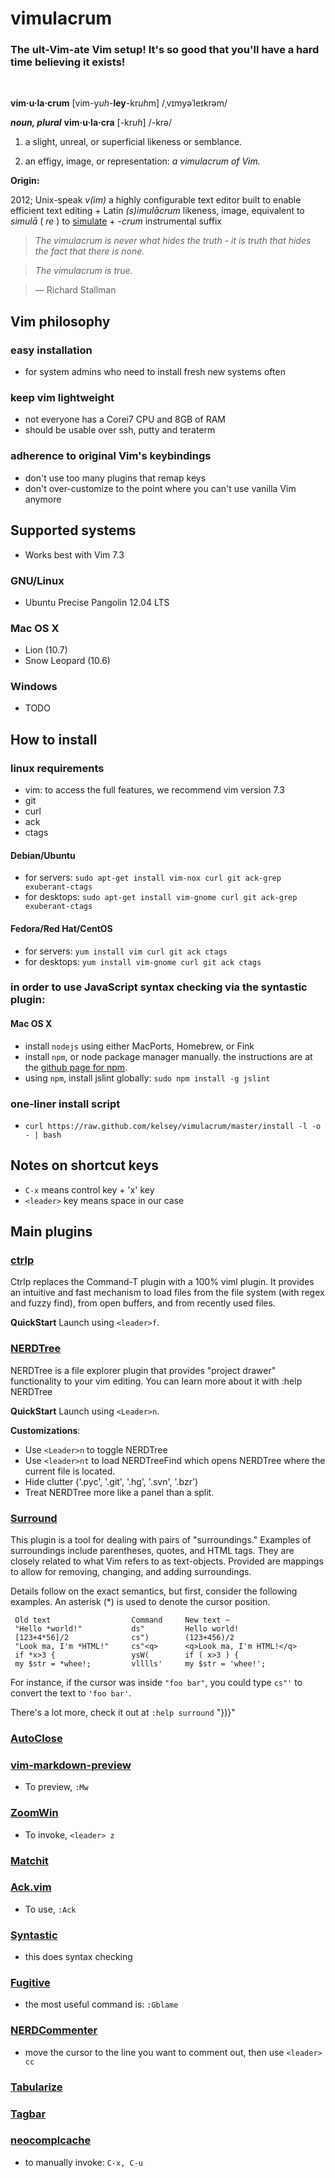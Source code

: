 vimulacrum
==========

### The ult-Vim-ate Vim setup! It's so good that you'll have a hard time believing it exists!
&nbsp;

**vim·u·la·crum** [vim-y*uh*-**ley**-kr*uh*m] /ˌvɪmyəˈleɪkrəm/

***noun, plural*** **vim·u·la·cra** [-kr*uh*] /-krə/

1. a slight, unreal, or superficial likeness or semblance.

2. an effigy, image, or representation: *a vimulacrum of Vim.*

**Origin:**

2012; Unix-speak *v(im)* a highly configurable text editor built to enable efficient text editing +
Latin *(s)imulācrum* likeness, image, equivalent to *simulā* ( *re* ) to <u>simulate</u> + -*crum* instrumental suffix

> *The vimulacrum is never what hides the truth - it is truth that hides the fact that there is none.*

> *The vimulacrum is true.*

> &mdash; Richard Stallman

## Vim philosophy

### easy installation
- for system admins who need to install fresh new systems often

### keep vim lightweight
- not everyone has a Corei7 CPU and 8GB of RAM
- should be usable over ssh, putty and teraterm

### adherence to original Vim's keybindings
- don't use too many plugins that remap keys
- don't over-customize to the point where you can't use vanilla Vim anymore

## Supported systems
- Works best with Vim 7.3

### GNU/Linux
 - Ubuntu Precise Pangolin 12.04 LTS

### Mac OS X
 - Lion (10.7)
 - Snow Leopard (10.6)

### Windows
 - TODO

## How to install

### linux requirements
 - vim: to access the full features, we recommend vim version 7.3
 - git
 - curl
 - ack
 - ctags

#### Debian/Ubuntu
- for servers: `sudo apt-get install vim-nox curl git ack-grep exuberant-ctags`
- for desktops: `sudo apt-get install vim-gnome curl git ack-grep exuberant-ctags`

#### Fedora/Red Hat/CentOS
- for servers: `yum install vim curl git ack ctags`
- for desktops: `yum install vim-gnome curl git ack ctags`

### in order to use JavaScript syntax checking via the syntastic plugin:

#### Mac OS X
- install `nodejs` using either MacPorts, Homebrew, or Fink
- install `npm`, or node package manager manually. the instructions are at the [github page for npm](https://github.com/isaacs/npm).
- using `npm`, install jslint globally:
`sudo npm install -g jslint`

### one-liner install script
- `curl https://raw.github.com/kelsey/vimulacrum/master/install -l -o - | bash`

## Notes on shortcut keys
- `C-x` means control key + 'x' key
- `<leader>` key means space in our case

## Main plugins

### [ctrlp]
Ctrlp replaces the Command-T plugin with a 100% viml plugin. It provides an intuitive and fast mechanism to load files from the file system (with regex and fuzzy find), from open buffers, and from recently used files. 

**QuickStart** Launch using `<leader>f`.

### [NERDTree]

NERDTree is a file explorer plugin that provides "project drawer"
functionality to your vim editing.  You can learn more about it with
:help NERDTree

**QuickStart** Launch using `<Leader>n`.

**Customizations**: 

* Use `<Leader>n` to toggle NERDTree
* Use `<leader>nt` to load NERDTreeFind which opens NERDTree where the current file is located.
* Hide clutter ('\.pyc', '\.git', '\.hg', '\.svn', '\.bzr')
* Treat NERDTree more like a panel than a split.

### [Surround]

This plugin is a tool for dealing with pairs of "surroundings."  Examples
of surroundings include parentheses, quotes, and HTML tags.  They are
closely related to what Vim refers to as text-objects.  Provided
are mappings to allow for removing, changing, and adding surroundings.

Details follow on the exact semantics, but first, consider the following
examples.  An asterisk (*) is used to denote the cursor position.

     Old text                  Command     New text ~
     "Hello *world!"           ds"         Hello world!
     [123+4*56]/2              cs")        (123+456)/2
     "Look ma, I'm *HTML!"     cs"<q>      <q>Look ma, I'm HTML!</q>
     if *x>3 {                 ysW(        if ( x>3 ) {
     my $str = *whee!;         vlllls'     my $str = 'whee!';

For instance, if the cursor was inside `"foo bar"`, you could type
`cs"'` to convert the text to `'foo bar'`.

There's a lot more, check it out at `:help surround` "})}</q></q>"

### [AutoClose]

### [vim-markdown-preview]
- To preview, `:Mw`

### [ZoomWin]
- To invoke, `<leader> z`

### [Matchit]

### [Ack.vim]
- To use, `:Ack`

### [Syntastic]
- this does syntax checking

### [Fugitive]
- the most useful command is: `:Gblame`

### [NERDCommenter]
- move the cursor to the line you want to comment out, then use `<leader> cc`

### [Tabularize]

### [Tagbar]

### [neocomplcache]
- to manually invoke: `C-x, C-u`


[Git]:http://git-scm.com
[Curl]:http://curl.haxx.se
[msysgit]:http://code.google.com/p/msysgit
[MacVim]:http://code.google.com/p/macvim/
[spf13-vim]:https://github.com/spf13/spf13-vim

[Vundle]:http://github.com/gmarik/vundle
[PIV]:http://github.com/spf13/PIV
[NERDCommenter]:http://github.com/scrooloose/nerdcommenter
[NERDTree]:http://github.com/scrooloose/nerdtree
[ctrlp]:http://github.com/kien/ctrlp.vim
[solarized]:http://github.com/altercation/vim-colors-solarized
[neocomplcache]:http://github.com/shougo/neocomplcache
[Fugitive]:http://github.com/tpope/vim-fugitive
[Surround]:https://github.com/tpope/vim-surround
[Tagbar]:http://github.com/godlygeek/tagbar
[Syntastic]:http://github.com/scrooloose/syntastic
[vim-easymotion]:http://github.com/Lokaltog/vim-easymotion
[Matchit]:http://www.vim.org/scripts/script.php?script_id=39
[Tabularize]:http://github.com/godlygeek/tabular
[EasyMotion]:https://github.com/Lokaltog/vim-easymotion

[spf13-vim-img]:http://i.imgur.com/UKToY.png
[spf13-vimrc-img]:http://i.imgur.com/kZWj1.png
[autocomplete-img]:http://i.imgur.com/90Gg7.png
[tagbar-img]:http://i.imgur.com/cjbrC.png
[fugitive-img]:http://i.imgur.com/4NrxV.png
[nerdtree-img]:http://i.imgur.com/9xIfu.png
[phpmanual-img]:http://i.imgur.com/c0GGP.png
[easymotion-img]:http://i.imgur.com/ZsrVL.png

[AutoClose]:https://github.com/Townk/vim-autoclose
[ZoomWin]:http://www.vim.org/scripts/script.php?script_id=508
[vim-markdown-preview]:https://github.com/nelstrom/vim-markdown-preview
[Ack.vim]:https://github.com/mileszs/ack.vimc
